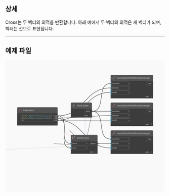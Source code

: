 ## 상세
Cross는 두 벡터의 외적을 반환합니다. 아래 예에서 두 벡터의 외적은 새 벡터가 되며, 벡터는 선으로 표현됩니다.
___
## 예제 파일

![Cross](./Autodesk.DesignScript.Geometry.Vector.Cross_img.jpg)

